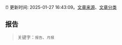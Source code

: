 :alarm_clock: 更新时间: 2025-01-27 16:43:09。[文章来源](/README.md)、[文章分类](/TAGS.md)

## 报告


> 关键字：`报告`、`月报`




